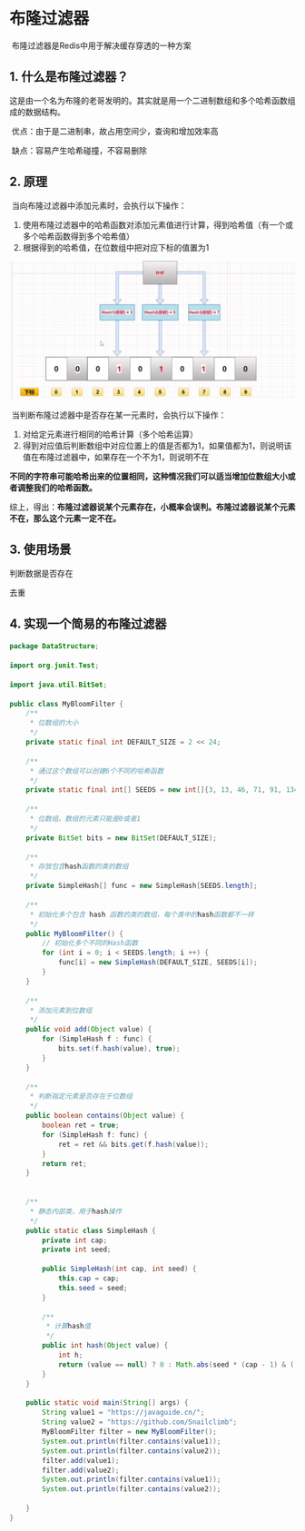 # 布隆过滤器

​	布隆过滤器是Redis中用于解决缓存穿透的一种方案

## 1. 什么是布隆过滤器？

​	这是由一个名为布隆的老哥发明的。其实就是用一个二进制数组和多个哈希函数组成的数据结构。

​	优点：由于是二进制串，故占用空间少，查询和增加效率高

​	缺点：容易产生哈希碰撞，不容易删除

## 2. 原理

​	当向布隆过滤器中添加元素时，会执行以下操作：

1. 使用布隆过滤器中的哈希函数对添加元素值进行计算，得到哈希值（有一个或多个哈希函数得到多个哈希值）
2. 根据得到的哈希值，在位数组中把对应下标的值置为1

![image-20211201174401912](image/image-20211201174401912.png)

​	当判断布隆过滤器中是否存在某一元素时，会执行以下操作：

1. 对给定元素进行相同的哈希计算（多个哈希运算）
2. 得到对应值后判断数组中对应位置上的值是否都为1，如果值都为1，则说明该值在布隆过滤器中，如果存在一个不为1，则说明不在

**不同的字符串可能哈希出来的位置相同，这种情况我们可以适当增加位数组大小或者调整我们的哈希函数。**

综上，得出：**布隆过滤器说某个元素存在，小概率会误判。布隆过滤器说某个元素不在，那么这个元素一定不在。**

## 3. 使用场景

判断数据是否存在

去重

## 4. 实现一个简易的布隆过滤器

```java
package DataStructure;

import org.junit.Test;

import java.util.BitSet;

public class MyBloomFilter {
    /**
     * 位数组的大小
     */
    private static final int DEFAULT_SIZE = 2 << 24;

    /**
     * 通过这个数组可以创建6个不同的哈希函数
     */
    private static final int[] SEEDS = new int[]{3, 13, 46, 71, 91, 134};

    /**
     * 位数组。数组的元素只能是0或者1
     */
    private BitSet bits = new BitSet(DEFAULT_SIZE);

    /**
     * 存放包含hash函数的类的数组
     */
    private SimpleHash[] func = new SimpleHash[SEEDS.length];

    /**
     * 初始化多个包含 hash 函数的类的数组，每个类中的hash函数都不一样
     */
    public MyBloomFilter() {
        // 初始化多个不同的Hash函数
        for (int i = 0; i < SEEDS.length; i ++) {
            func[i] = new SimpleHash(DEFAULT_SIZE, SEEDS[i]);
        }
    }

    /**
     * 添加元素到位数组
     */
    public void add(Object value) {
        for (SimpleHash f : func) {
            bits.set(f.hash(value), true);
        }
    }

    /**
     * 判断指定元素是否存在于位数组
     */
    public boolean contains(Object value) {
        boolean ret = true;
        for (SimpleHash f: func) {
            ret = ret && bits.get(f.hash(value));
        }
        return ret;
    }


    /**
     * 静态内部类，用于hash操作
     */
    public static class SimpleHash {
        private int cap;
        private int seed;

        public SimpleHash(int cap, int seed) {
            this.cap = cap;
            this.seed = seed;
        }

        /**
         * 计算hash值
         */
        public int hash(Object value) {
            int h;
            return (value == null) ? 0 : Math.abs(seed * (cap - 1) & ((h = value.hashCode())) ^ (h >> 16));
        }
    }

    public static void main(String[] args) {
        String value1 = "https://javaguide.cn/";
        String value2 = "https://github.com/Snailclimb";
        MyBloomFilter filter = new MyBloomFilter();
        System.out.println(filter.contains(value1));
        System.out.println(filter.contains(value2));
        filter.add(value1);
        filter.add(value2);
        System.out.println(filter.contains(value1));
        System.out.println(filter.contains(value2));

    }
}
```



